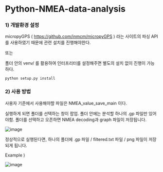 # Python-NMEA-data-analysis

### 1) 개발환경 설정

micropyGPS ( https://github.com/inmcm/micropyGPS ) 라는 사이트의 파싱 API를 사용하였기 때문에
관련 설치를 진행해야한다.

또는

폴더 안의 venv/ 를 활용하여 인터프리터를 설정해주면 별도의 설치 없이 진행이 가능하다.

```
python setup.py install
```

### 2) 사용 방법

사용자 기준에서 사용해야할 파일은 NMEA_value_save_main 이다.

실행하게 되면 폴더를 선택하는 창이 팝업.
폴더 안에는 분석할 하나의 .gp 파일만 있어야함. 폴더를 선택하고 오픈하면 NMEA decoding과 graph 파일이 저장됩니다.

![image](https://user-images.githubusercontent.com/66807112/125714538-1a2e4eff-20ab-41c6-8790-bf2fed270a86.png)

정상적으로 실행된다면, 하나의 폴더에 .gp 파일 / filtered.txt 파일 / png 파일이 저장되게 됩니다.

Example )

![image](https://user-images.githubusercontent.com/66807112/125714607-a1723dca-b2aa-4bce-b3ac-e8504974797b.png)

